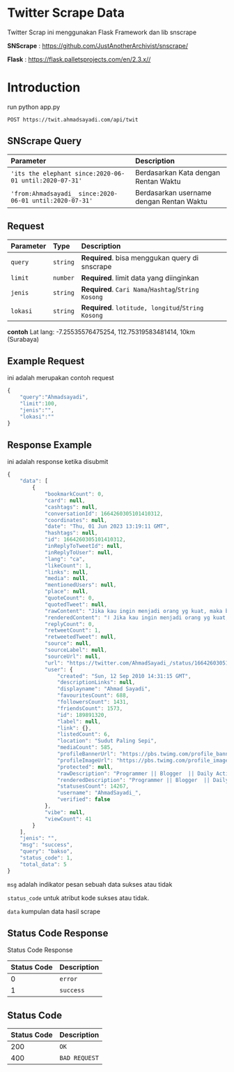 # Twitter Scrape Data
Twitter Scrap ini menggunakan Flask Framework dan lib snscrape

**SNScrape** :  <https://github.com/JustAnotherArchivist/snscrape/>

**Flask** :  <https://flask.palletsprojects.com/en/2.3.x//>

# Introduction
run python app.py
```http
POST https://twit.ahmadsayadi.com/api/twit
```

## SNScrape Query
| Parameter | Description |
| :---  | :--- |
| `'its the elephant since:2020-06-01 until:2020-07-31'` | Berdasarkan Kata dengan Rentan Waktu |
| `'from:Ahmadsayadi_ since:2020-06-01 until:2020-07-31'` | Berdasarkan username dengan Rentan Waktu |



## Request
| Parameter | Type | Description |
| :--- | :--- | :--- |
| `query` | `string` | **Required**. bisa menggukan query di snscrape |
| `limit` | `number` | **Required**. limit data yang diinginkan |
| `jenis` | `string` | **Required**. `Cari Nama`/`Hashtag`/`String Kosong` |
| `lokasi` | `string` | **Required**. `lotitude, longitud`/`String Kosong` |

**contoh** Lat lang: -7.25535576475254, 112.75319583481414, 10km (Surabaya)

## Example Request
ini adalah merupakan contoh request
```javascript
{
    "query":"Ahmadsayadi",
    "limit":100,
    "jenis":"",
    "lokasi":""
}
```



## Response Example
ini adalah response ketika disubmit
```javascript
{
    "data": [
        {
            "bookmarkCount": 0,
            "card": null,
            "cashtags": null,
            "conversationId": 1664260305101410312,
            "coordinates": null,
            "date": "Thu, 01 Jun 2023 13:19:11 GMT",
            "hashtags": null,
            "id": 1664260305101410312,
            "inReplyToTweetId": null,
            "inReplyToUser": null,
            "lang": "ca",
            "likeCount": 1,
            "links": null,
            "media": null,
            "mentionedUsers": null,
            "place": null,
            "quoteCount": 0,
            "quotedTweet": null,
            "rawContent": "Jika kau ingin menjadi orang yg kuat, maka belajarlah cara berperang melawan dirimu sendiri!",
            "renderedContent": "ا Jika kau ingin menjadi orang yg kuat, maka belajarlah cara berperang melawan dirimu sendiri!",
            "replyCount": 0,
            "retweetCount": 1,
            "retweetedTweet": null,
            "source": null,
            "sourceLabel": null,
            "sourceUrl": null,
            "url": "https://twitter.com/AhmadSayadi_/status/1664260305101410312",
            "user": {
                "created": "Sun, 12 Sep 2010 14:31:15 GMT",
                "descriptionLinks": null,
                "displayname": "Ahmad Sayadi",
                "favouritesCount": 688,
                "followersCount": 1431,
                "friendsCount": 1573,
                "id": 189891320,
                "label": null,
                "link": {},
                "listedCount": 6,
                "location": "Sudut Paling Sepi",
                "mediaCount": 585,
                "profileBannerUrl": "https://pbs.twimg.com/profile_banners/189891320/1654148139",
                "profileImageUrl": "https://pbs.twimg.com/profile_images/1649702037783986176/KStQzLXt_normal.jpg",
                "protected": null,
                "rawDescription": "Programmer || Blogger  || Daily Activity\n- Jadilah Orang Baik\n- Jangan Dibuat Nyaman Lalu Pergi Begitu Saja",
                "renderedDescription": "Programmer || Blogger  || Daily Activity\n- Jadilah Orang Baik\n- Jangan Dibuat Nyaman Lalu Pergi Begitu Saja",
                "statusesCount": 14267,
                "username": "AhmadSayadi_",
                "verified": false
            },
            "vibe": null,
            "viewCount": 41
        }
    ],
    "jenis": "",
    "msg": "success",
    "query": "bakso",
    "status_code": 1,
    "total_data": 5
}
```

`msg` adalah indikator pesan sebuah data sukses atau tidak

`status_code` untuk atribut kode sukses atau tidak.

`data` kumpulan data hasil scrape


## Status Code Response
Status Code Response

| Status Code | Description |
| :--- | :--- |
| 0 | `error` |
| 1 | `success` |

## Status Code
| Status Code | Description |
| :--- | :--- |
| 200 | `OK` |
| 400 | `BAD REQUEST` |

